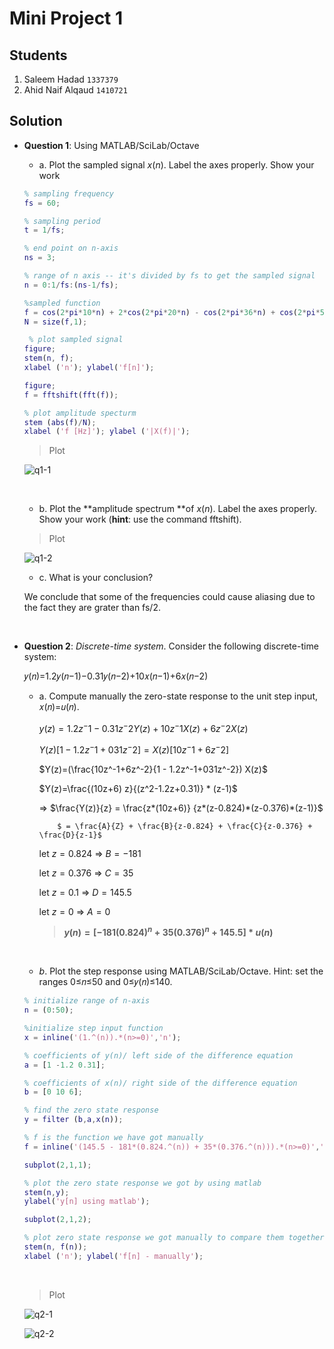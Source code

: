 # Mini Project 1

## Students

1.  Saleem Hadad ```1337379```
2.  Ahid Naif Alqaud  ```1410721```

## Solution

*   **Question 1**:  Using MATLAB/SciLab/Octave

    *   a. Plot the sampled signal *x*(*n*). Label the axes properly. Show your work 

    ```matlab
    % sampling frequency
    fs = 60; 

    % sampling period
    t = 1/fs; 

    % end point on n-axis
    ns = 3; 

    % range of n axis -- it's divided by fs to get the sampled signal
    n = 0:1/fs:(ns-1/fs); 

    %sampled function
    f = cos(2*pi*10*n) + 2*cos(2*pi*20*n) - cos(2*pi*36*n) + cos(2*pi*50*n); 
    N = size(f,1);

     % plot sampled signal
    figure;
    stem(n, f);
    xlabel ('n'); ylabel('f[n]');

    figure;
    f = fftshift(fft(f));

    % plot amplitude specturm
    stem (abs(f)/N); 
    xlabel ('f [Hz]'); ylabel ('|X(f)|');
    ```

    >   Plot

    ![q1-1](/Users/saleem/Desktop/q1-1.png)

    ​

    *   b. Plot the **amplitude spectrum **of *x*(*n*). Label the axes properly. Show your work (**hint**: use the command fftshift). 

    >   Plot

    ![q1-2](/Users/saleem/Desktop/q1-2.png)

    *   c. What is your conclusion? 

    We conclude that some of the frequencies could cause aliasing due to the fact they are grater than fs/2.

    ​

*   **Question 2**: *Discrete-time system*. Consider the following discrete-time system:

     𝑦(𝑛)=1.2𝑦(𝑛−1)−0.31𝑦(𝑛−2)+10𝑥(𝑛−1)+6𝑥(𝑛−2)

    *   a. Compute manually the zero-state response to the unit step input, 𝑥(𝑛)=𝑢(𝑛). 

        $y(z) = 1.2z^-1 - 0.31z^-2Y(z) + 10z^-1X(z) + 6z^-2X(z)$

        $Y(z)[1 - 1.2z^-1+031z^-2] = X(z)[10z^-1+6z^-2]$

        $Y(z)=(\frac{10z^-1+6z^-2}{1 - 1.2z^-1+031z^-2}) X(z)$

        $Y(z)=\frac{(10z+6) z}{(z^2-1.2z+0.31)} * (z-1)$

        => $\frac{Y(z)}{z} = \frac{z*(10z+6)} {z*(z-0.824)*(z-0.376)*(z-1)}$

          	    $ = \frac{A}{Z} + \frac{B}{z-0.824} + \frac{C}{z-0.376} + \frac{D}{z-1}$

        let $z=0.824​$ => $B=-181​$

        let $z=0.376$ => $C=35$

        let $z=0.1$ => $D=145.5$

        let $z=0$ => $A=0$

        >   **$y(n)=[-181(0.824)^n+35(0.376)^n+145.5] * u(n)$**

        ​

    *   $b$. Plot the step response using MATLAB/SciLab/Octave. Hint: set the ranges 0≤𝑛≤50 and 0≤𝑦(𝑛)≤140. 

    ```matlab
    % initialize range of n-axis
    n = (0:50);

    %initialize step input function
    x = inline('(1.^(n)).*(n>=0)','n'); 

    % coefficients of y(n)/ left side of the difference equation
    a = [1 -1.2 0.31]; 

    % coefficients of x(n)/ right side of the difference equation
    b = [0 10 6]; 

    % find the zero state response
    y = filter (b,a,x(n)); 

    % f is the function we have got manually
    f = inline('(145.5 - 181*(0.824.^(n)) + 35*(0.376.^(n))).*(n>=0)','n'); 

    subplot(2,1,1);

    % plot the zero state response we got by using matlab 
    stem(n,y); 
    ylabel('y[n] using matlab');

    subplot(2,1,2);

    % plot zero state response we got manually to compare them together
    stem(n, f(n)); 
    xlabel ('n'); ylabel('f[n] - manually');
    ```

    ​

    >   Plot

    ![q2-1](/Users/saleem/Desktop/q2-1.png)

    ![q2-2](/Users/saleem/Desktop/q2-2.png)